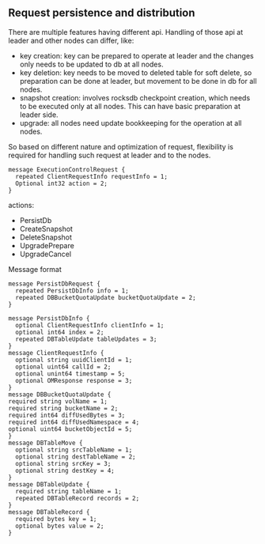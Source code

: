 ## Request persistence and distribution

There are multiple features having different api. Handling of those api at leader and other nodes can differ, like:
- key creation: key can be prepared to operate at leader and the changes only needs to be updated to db at all nodes.
- key deletion: key needs to be moved to deleted table for soft delete, so preparation can be done at leader, but movement to be done in db for all nodes.
- snapshot creation: involves rocksdb checkpoint creation, which needs to be executed only at all nodes. This can have basic preparation at leader side.
- upgrade: all nodes need update bookkeeping for the operation at all nodes.

So based on different nature and optimization of request, flexibility is required for handling such request at leader and to the nodes.

```
message ExecutionControlRequest {
  repeated ClientRequestInfo requestInfo = 1;
  Optional int32 action = 2;
}
```

actions:
- PersistDb
- CreateSnapshot
- DeleteSnapshot
- UpgradePrepare
- UpgradeCancel

Message format
```
message PersistDbRequest {
  repeated PersistDbInfo info = 1;
  repeated DBBucketQuotaUpdate bucketQuotaUpdate = 2;
}

message PersistDbInfo {
  optional ClientRequestInfo clientInfo = 1;
  optional int64 index = 2;
  repeated DBTableUpdate tableUpdates = 3;
}
message ClientRequestInfo {
  optional string uuidClientId = 1;
  optional uint64 callId = 2;
  optional unint64 timestamp = 5;
  optional OMResponse response = 3;
}
message DBBucketQuotaUpdate {
required string volName = 1;
required string bucketName = 2;
required int64 diffUsedBytes = 3;
required int64 diffUsedNamespace = 4;
optional uint64 bucketObjectId = 5;
}
message DBTableMove {
  optional string srcTableName = 1;
  optional string destTableName = 2;
  optional string srcKey = 3;
  optional string destKey = 4;
}
message DBTableUpdate {
  required string tableName = 1;
  repeated DBTableRecord records = 2;
}
message DBTableRecord {
  required bytes key = 1;
  optional bytes value = 2;
}
```
